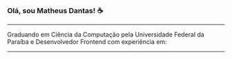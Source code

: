 ### Olá, sou Matheus Dantas! ☕

---

Graduando em Ciência da Computação pela Universidade Federal da Paraíba e Desenvolvedor Frontend com experiência em:

<!--![react](https://img.shields.io/badge/react%20-%0230e76a8.svg?&style=for-the-badge&logo=react&logoColor=%230e76a8)
![javascript](https://img.shields.io/badge/javascript.svg?&style=for-the-badge&logo=javascript&logoColor=%2320232a)
![html5](https://img.shields.io/badge/html%20-%2320232a.svg?&style=for-the-badge&logo=html5&logoColor=%23ED145B)
![css3](https://img.shields.io/badge/css%20-%23ED145B.svg?&style=for-the-badge&logo=css3&logoColor=%2320232a)

---

#### Além disso, sou apaixonado por tecnologia e artes em geral. Acredito que essa união pode gerar um impacto positivo e inovador na forma de como as pessoas interagem com os meios digitais. Participei de Eventos e Projetos de Extensão como Voluntário.

---

[![linkedin](https://img.shields.io/badge/linkedin-@matheushrdantas-0e76a8?style=for-the-badge&logo=linkedin&logoColor=%230e76a8)](https://linkedin.com/in/matheushrdantas)

[![Twitter Follow](https://img.shields.io/twitter/follow/odantasdev?color=1DA1F2&label=odantasdev&logo=Twitter&logoColor=1DA1F2&style=for-the-badge)]
(https://twitter.com/odantasdev)
-->
---
<!--
**matheusdantasdev/matheusdantasdev** is a ✨ _special_ ✨ repository because its `README.md` (this file) appears on your GitHub profile.

Here are some ideas to get you started:

- 🔭 I’m currently working on ...
- 🌱 I’m currently learning ...
- 👯 I’m looking to collaborate on ...
- 🤔 I’m looking for help with ...
- 💬 Ask me about ...
- 📫 How to reach me: ...
- 😄 Pronouns: ...
- ⚡ Fun fact: ...
-->
